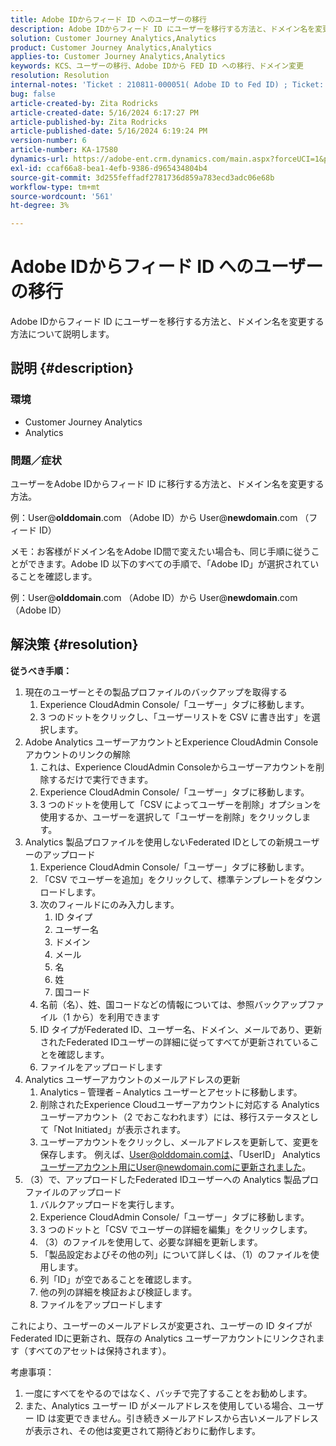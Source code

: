```yaml
---
title: Adobe IDからフィード ID へのユーザーの移行
description: Adobe IDからフィード ID にユーザーを移行する方法と、ドメイン名を変更する方法について説明します。
solution: Customer Journey Analytics,Analytics
product: Customer Journey Analytics,Analytics
applies-to: Customer Journey Analytics,Analytics
keywords: KCS、ユーザーの移行、Adobe IDから FED ID への移行、ドメイン変更
resolution: Resolution
internal-notes: 'Ticket : 210811-000051( Adobe ID to Fed ID) ; Ticket: 210916-000306 (Adobe ID to Adobe ID)'
bug: false
article-created-by: Zita Rodricks
article-created-date: 5/16/2024 6:17:27 PM
article-published-by: Zita Rodricks
article-published-date: 5/16/2024 6:19:24 PM
version-number: 6
article-number: KA-17580
dynamics-url: https://adobe-ent.crm.dynamics.com/main.aspx?forceUCI=1&pagetype=entityrecord&etn=knowledgearticle&id=75fa3a89-b013-ef11-9f89-6045bd0298d4
exl-id: ccaf66a8-bea1-4efb-9386-d965434804b4
source-git-commit: 3d255feffadf2781736d859a783ecd3adc06e68b
workflow-type: tm+mt
source-wordcount: '561'
ht-degree: 3%

---
```


# Adobe IDからフィード ID へのユーザーの移行


Adobe IDからフィード ID にユーザーを移行する方法と、ドメイン名を変更する方法について説明します。

## 説明 {#description}


### <b>環境</b>

- Customer Journey Analytics
- Analytics




### <b>問題／症状</b>

ユーザーをAdobe IDからフィード ID に移行する方法と、ドメイン名を変更する方法。

例：User@<b>olddomain</b>.com （Adobe ID）から User@<b>newdomain</b>.com （フィード ID）



メモ：お客様がドメイン名をAdobe ID間で変えたい場合も、同じ手順に従うことができます。Adobe ID 以下のすべての手順で、「Adobe ID」が選択されていることを確認します。

例：User@<b>olddomain</b>.com （Adobe ID）から User@<b>newdomain</b>.com （Adobe ID）


## 解決策 {#resolution}

<b>従うべき手順：</b>
1. 現在のユーザーとその製品プロファイルのバックアップを取得する
   1. Experience CloudAdmin Console/「ユーザー」タブに移動します。
   2. 3 つのドットをクリックし、「ユーザーリストを CSV に書き出す」を選択します。
2. Adobe Analytics ユーザーアカウントとExperience CloudAdmin Consoleアカウントのリンクの解除
   1. これは、Experience CloudAdmin Consoleからユーザーアカウントを削除するだけで実行できます。
   2. Experience CloudAdmin Console/「ユーザー」タブに移動します。
   3. 3 つのドットを使用して「CSV によってユーザーを削除」オプションを使用するか、ユーザーを選択して「ユーザーを削除」をクリックします。
3. Analytics 製品プロファイルを使用しないFederated IDとしての新規ユーザーのアップロード
   1. Experience CloudAdmin Console/「ユーザー」タブに移動します。
   2. 「CSV でユーザーを追加」をクリックして、標準テンプレートをダウンロードします。
   3. 次のフィールドにのみ入力します。
      1. ID タイプ
      2. ユーザー名
      3. ドメイン
      4. メール
      5. 名
      6. 姓
      7. 国コード
   4. 名前（名）、姓、国コードなどの情報については、参照バックアップファイル（1 から）を利用できます
   5. ID タイプがFederated ID、ユーザー名、ドメイン、メールであり、更新されたFederated IDユーザーの詳細に従ってすべてが更新されていることを確認します。
   6. ファイルをアップロードします
4. Analytics ユーザーアカウントのメールアドレスの更新
   1. Analytics – 管理者 – Analytics ユーザーとアセットに移動します。
   2. 削除されたExperience Cloudユーザーアカウントに対応する Analytics ユーザーアカウント（2 でおこなわれます）には、移行ステータスとして「Not Initiated」が表示されます。
   3. ユーザーアカウントをクリックし、メールアドレスを更新して、変更を保存します。 例えば、User@olddomain.comは、「UserID」 Analytics ユーザーアカウント用にUser@newdomain.comに更新されました。
5. （3）で、アップロードしたFederated IDユーザーへの Analytics 製品プロファイルのアップロード
   1. バルクアップロードを実行します。
   2. Experience CloudAdmin Console/「ユーザー」タブに移動します。
   3. 3 つのドットと「CSV でユーザーの詳細を編集」をクリックします。
   4. （3）のファイルを使用して、必要な詳細を更新します。
   5. 「製品設定およびその他の列」について詳しくは、（1）のファイルを使用します。
   6. 列「ID」が空であることを確認します。
   7. 他の列の詳細を検証および検証します。
   8. ファイルをアップロードします




これにより、ユーザーのメールアドレスが変更され、ユーザーの ID タイプがFederated IDに更新され、既存の Analytics ユーザーアカウントにリンクされます（すべてのアセットは保持されます）。


考慮事項：
1. 一度にすべてをやるのではなく、バッチで完了することをお勧めします。
2. また、Analytics ユーザー ID がメールアドレスを使用している場合、ユーザー ID は変更できません。引き続きメールアドレスから古いメールアドレスが表示され、その他は変更されて期待どおりに動作します。
